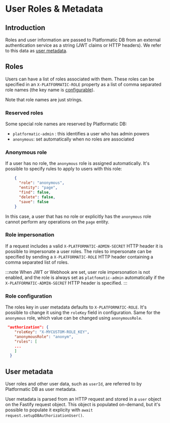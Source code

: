 # User Roles & Metadata

## Introduction

<!--

TODO: Explain what roles and user metadata are

-->

Roles and user information are passed to Platformatic DB from an external
authentication service as a string (JWT claims or HTTP headers). We refer to
this data as [user metadata](#user-metadata).

## Roles

<!-- TODO: Rewrite this section -->

<!-- TODO: Update the link here -->
Users can have a list of roles associated with them. These roles can be specified
in an `X-PLATFORMATIC-ROLE` property as a list of comma separated role names
(the key name is [configurable](/reference/db/configuration.md#role-and-anonymous-keys)).

Note that role names are just strings.

### Reserved roles

Some special role names are reserved by Platformatic DB:

- `platformatic-admin` : this identifies a user who has admin powers
- `anonymous`: set automatically when no roles are associated

### Anonymous role

If a user has no role, the `anonymous` role is assigned automatically. It's possible
to specify rules to apply to users with this role:

```json
    {
      "role": "anonymous",
      "entity": "page",
      "find": false,
      "delete": false,
      "save": false
    }
```

In this case, a user that has no role or explicitly has the `anonymous` role
cannot perform any operations on the `page` entity.

### Role impersonation

If a request includes a valid `X-PLATFORMATIC-ADMIN-SECRET` HTTP header it is
possible to impersonate a user roles. The roles to impersonate can be specified
by sending a `X-PLATFORMATIC-ROLE` HTTP header containing a comma separated list
of roles.

<!--

TODO: Add an example

X-PLATFORMATIC-ADMIN-SECRET: <shared-admin-secret>
X-PLATFORMATIC-ROLE: editor,admin

-->

:::note
When JWT or Webhook are set, user role impersonation is not enabled, and the role
is always set as `platfomatic-admin` automatically if the `X-PLATFORMATIC-ADMIN-SECRET`
HTTP header is specified.
:::

### Role configuration

The roles key in user metadata defaults to `X-PLATFORMATIC-ROLE`. It's possible to change it using the `roleKey` field in configuration. Same for the `anonymous` role, which value can be changed using `anonymousRole`.

```json
 "authorization": {
    "roleKey": "X-MYCUSTOM-ROLE_KEY",
    "anonymousRole": "anonym",
    "rules": [
    ...
    ]
  }
```

## User metadata

User roles and other user data, such as `userId`, are referred to by Platformatic
DB as user metadata.

User metadata is parsed from an HTTP request and stored in a `user` object on the
Fastify request object. This object is populated on-demand, but it's possible
to populate it explicity with `await request.setupDBAuthorizationUser()`.

<!-- TODO: Give some examples? -->
